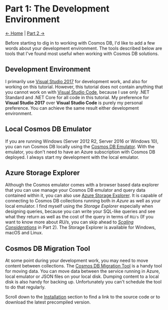 # Part 1: The Development Environment

[<- Home](README.md) | [Part 2 ->](Part02-readme.md)

Before starting to dig in to working with Cosmos DB, I'd like to add a few words about your development environment. The tools described below are tools that I've found most useful when working with Cosmos DB solutions.

## Development Environment
I primarily use [Visual Studio 2017](https://docs.microsoft.com/en-us/visualstudio/install/install-visual-studio?view=vs-2017) for development work, and also for working on this tutorial. However, this tutorial does not contain anything that you cannot work on with [Visual Studio Code](https://code.visualstudio.com/), because I use only .NET Standard and .NET Core for all code in this tutorial. My preference for **Visual Studio 2017** over **Visual Studio Code** is purely my personal preference. You can achieve the same result either development environment.

## Local Cosmos DB Emulator
If you are running Windows (Server 2012 R2, Server 2016 or Windows 10), you can run Cosmos DB locally using the [Cosmos DB Emulator](https://docs.microsoft.com/en-us/azure/cosmos-db/local-emulator). With the emulator, you don't need to have an Azure subscription with Cosmos DB deployed. I always start my development with the local emulator.

## Azure Storage Explorer
Although the Cosmos emulator comes with a browser based data explorer that you can use manage your Cosmos DB emulator and query data contained within it, you can also use [Azure Storage Explorer](https://azure.microsoft.com/en-us/features/storage-explorer/). It is capable of connecting to Cosmos DB collections running both in *Azure* as well as your local emulator. I find myself using the *Storage Explorer* especially when designing queries, because you can write your SQL-like queries and see what they return as well as the cost of the query in terms of `RU/s` (If you want to know more about *RU/s*, you can skip ahead to [*Scaling Considerations*](Part02-scaling.md) in Part 2). The Storage Explorer is available for Windows, macOS and Linux.

## Cosmos DB Migration Tool
At some point during your development work, you may need to move content between collections. The [Cosmos DB Migration Tool](https://docs.microsoft.com/en-us/azure/cosmos-db/import-data) is a handy tool for moving data. You can move data between the service running in Azure, local emulator or JSON files on your local disk. Dumping content to a local disk is also handy for backing up. Unfortunately you can't schedule the tool to do that regularly.

Scroll down to the [Installation](https://docs.microsoft.com/en-us/azure/cosmos-db/import-data#Install) section to find a link to the source code or to download the latest precompiled version.